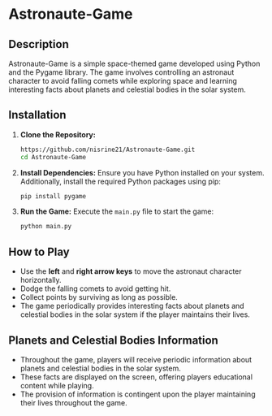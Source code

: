 # Astronaute-Game

## Description
Astronaute-Game is a simple space-themed game developed using Python and the Pygame library. The game involves controlling an astronaut character to avoid falling comets while exploring space and learning interesting facts about planets and celestial bodies in the solar system.

## Installation
1. **Clone the Repository:**
    ```bash
    https://github.com/nisrine21/Astronaute-Game.git
    cd Astronaute-Game
    ```

2. **Install Dependencies:**
    Ensure you have Python installed on your system. Additionally, install the required Python packages using pip:
    ```bash
    pip install pygame
    ```

3. **Run the Game:**
    Execute the `main.py` file to start the game:
    ```bash
    python main.py
    ```

## How to Play
- Use the **left** and **right arrow keys** to move the astronaut character horizontally.
- Dodge the falling comets to avoid getting hit.
- Collect points by surviving as long as possible.
- The game periodically provides interesting facts about planets and celestial bodies in the solar system if the player maintains their lives.

## Planets and Celestial Bodies Information
- Throughout the game, players will receive periodic information about planets and celestial bodies in the solar system.
- These facts are displayed on the screen, offering players educational content while playing.
- The provision of information is contingent upon the player maintaining their lives throughout the game.
